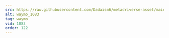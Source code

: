 ```yaml
---
src: https://raw.githubusercontent.com/Dadaism6/metadriverse-asset/main/script-waymo-output-newcompressed/waymo_1083.mp4
alt: waymo_1083
tag: waymo
vid: 1083
order: 122
---
```

